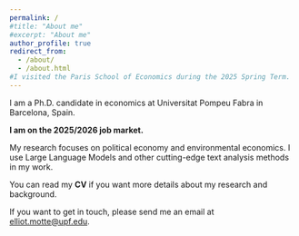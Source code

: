```yaml
---
permalink: /
#title: "About me"
#excerpt: "About me"
author_profile: true
redirect_from: 
  - /about/
  - /about.html
#I visited the Paris School of Economics during the 2025 Spring Term.
---
```




I am a Ph.D. candidate in economics at Universitat Pompeu Fabra in Barcelona, Spain.

<b>I am on the 2025/2026 job market.</b>

My research focuses on political economy and environmental economics. I use Large Language Models and other cutting-edge text analysis methods in my work.

You can read my <a href="https://raw.githubusercontent.com/Elliot-Motte/Elliot-Motte.github.io/master/files/CV_Elliot_Motte.pdf" download style="text-decoration: none;"><b>CV</b></a> if you want more details about my research and background.

If you want to get in touch, please send me an email at [elliot.motte@upf.edu](mailto:elliot.motte@upf.edu).
